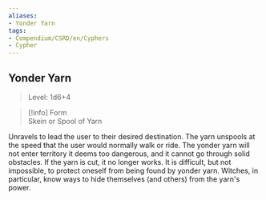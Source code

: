 ```yaml
---
aliases:
- Yonder Yarn
tags:
- Compendium/CSRD/en/Cyphers
- Cypher
---
```


  
## Yonder Yarn  
>Level: 1d6+4  
  
>[!info] Form  
>Skein or Spool of Yarn
  
Unravels to lead the user to their desired destination. The yarn unspools at the speed that the user would normally walk or ride. The yonder yarn will not enter territory it deems too dangerous, and it cannot go through solid obstacles. If the yarn is cut, it no longer works. It is difficult, but not impossible, to protect oneself from being found by yonder yarn. Witches, in particular, know ways to hide themselves (and others) from the yarn's power.